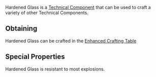 Hardened Glass is a [Technical Component](https://github.com/TheBusyBiscuit/Slimefun4/wiki/Technical-Components) that can be used to craft a variety of other Technical Components.

## Obtaining
Hardened Glass can be crafted in the [Enhanced Crafting Table](https://github.com/TheBusyBiscuit/Slimefun4/wiki/Enhanced-Crafting-Table)

## Special Properties
Hardened Glass is resistant to most explosions.
